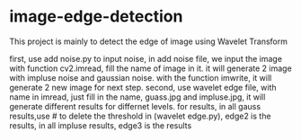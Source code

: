 # image-edge-detection
This project is mainly to detect the edge of image using Wavelet Transform

first, use add noise.py to input noise, in add noise file, we input the image with function cv2.imread, fill the name of image in it. it will generate 2 image with impluse noise and gaussian noise. 
with the function imwrite, it will generate 2 new image for next step.
second, use wavelet edge file, with name in imread, just fill in the name, guass.jpg and impluse.jpg, it will generate different results for differnet levels.
for results, in all gauss results,use # to  delete the threshold in (wavelet edge.py), edge2 is the results, in all impluse results, edge3 is the results

